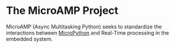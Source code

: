 # The MicroAMP Project 

MicroAMP (Async Multitasking Python) seeks to standardize the interactions between [MicroPython](https://github.com/micropython/micropython/) and Real-Time processing in the embedded system.

